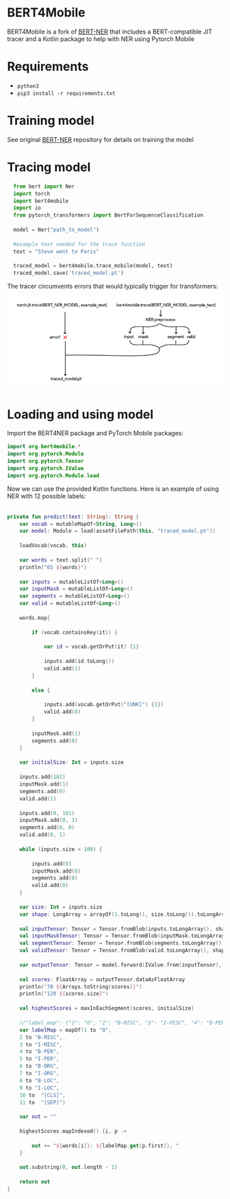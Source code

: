 # BERT4Mobile

BERT4Mobile is a fork of [BERT-NER](https://github.com/kamalkraj/BERT-NER) that includes a BERT-compatible JIT tracer and a Kotlin package to help with NER using Pytorch Mobile

# Requirements

-  `python3`
- `pip3 install -r requirements.txt`

# Training model
See original [BERT-NER](https://github.com/kamalkraj/BERT-NER) repository for details on training the model

# Tracing model
```python
  from bert import Ner
  import torch
  import bert4mobile
  import io
  from pytorch_transformers import BertForSequenceClassification

  model = Ner("path_to_model")

  #example text needed for the trace function
  text = "Steve went to Paris"

  traced_model = bert4mobile.trace_mobile(model, text)
  traced_model.save('traced_model.pt')
```

The tracer circumvents errors that would typically trigger for transformers:

![BERT4Mobile Tracer Diagram](img/bert4mobile-diagram.png)

# Loading and using model
Import the BERT4NER package and PyTorch Mobile packages:
```Kotlin
import org.bert4mobile.*
import org.pytorch.Module
import org.pytorch.Tensor
import org.pytorch.IValue
import org.pytorch.Module.load
```

Now we can use the provided Kotlin functions. Here is an example of using NER with 12 possible labels:
```Kotlin

private fun predict(text: String): String {
    var vocab = mutableMapOf<String, Long>()
    var model: Module = load(assetFilePath(this, "traced_model.pt"))

    loadVocab(vocab, this)

    var words = text.split(" ")
    println("65 ${words}")

    var inputs = mutableListOf<Long>()
    var inputMask = mutableListOf<Long>()
    var segments = mutableListOf<Long>()
    var valid = mutableListOf<Long>()

    words.map{

        if (vocab.containsKey(it)) {

            var id = vocab.getOrPut(it) {1}

            inputs.add(id.toLong())
            valid.add(1)
        }

        else {

            inputs.add(vocab.getOrPut("[UNK]") {1})
            valid.add(0)
        }

        inputMask.add(1)
        segments.add(0)
    }

    var initialSize: Int = inputs.size

    inputs.add(102)
    inputMask.add(1)
    segments.add(0)
    valid.add(1)

    inputs.add(0, 101)
    inputMask.add(0, 1)
    segments.add(0, 0)
    valid.add(0, 1)

    while (inputs.size < 100) {

        inputs.add(0)
        inputMask.add(0)
        segments.add(0)
        valid.add(0)
    }

    var size: Int = inputs.size
    var shape: LongArray = arrayOf(1.toLong(), size.toLong()).toLongArray()

    val inputTensor: Tensor = Tensor.fromBlob(inputs.toLongArray(), shape)
    val inputMaskTensor: Tensor = Tensor.fromBlob(inputMask.toLongArray(), shape)
    val segmentTensor: Tensor = Tensor.fromBlob(segments.toLongArray(), shape)
    val validTensor: Tensor = Tensor.fromBlob(valid.toLongArray(), shape)

    var outputTensor: Tensor = model.forward(IValue.from(inputTensor), IValue.from(inputMaskTensor), IValue.from(segmentTensor), IValue.from(validTensor)).toTensor()

    val scores: FloatArray = outputTensor.dataAsFloatArray
    println("70 ${Arrays.toString(scores)}")
    println("120 ${scores.size}")

    val highestScores = maxInEachSegment(scores, initialSize)

    //"label_map": {"1": "O", "2": "B-MISC", "3": "I-MISC", "4": "B-PER", "5": "I-PER", "6": "B-ORG", "7": "I-ORG", "8": "B-LOC", "9": "I-LOC", "10": "[CLS]", "11": "[SEP]"}
    var labelMap = mapOf(1 to "O",
    2 to "B-MISC",
    3 to "I-MISC",
    4 to "B-PER",
    5 to "I-PER",
    6 to "B-ORG",
    7 to "I-ORG",
    8 to "B-LOC",
    9 to "I-LOC",
    10 to  "[CLS]",
    11 to  "[SEP]")

    var out = ""

    highestScores.mapIndexed() {i, p ->

        out += "${words[i]}: ${labelMap.get(p.first)}, "
    }

    out.substring(0, out.length - 2)

    return out
}
```
